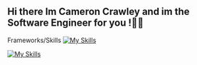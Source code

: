 ## Hi there Im Cameron Crawley and im the Software Engineer for you !👋😄

Frameworks/Skills
[![My Skills](https://skillicons.dev/icons?i=js,nodejs,html,css,mongodb,appwrite,vscode,npm)](https://skillicons.dev)


[![My Skills](https://skillicons.dev/icons?i=linkedin,twitter)](https://skillicons.dev)


[1.1]: http://i.imgur.com/tXSoThF.png 
